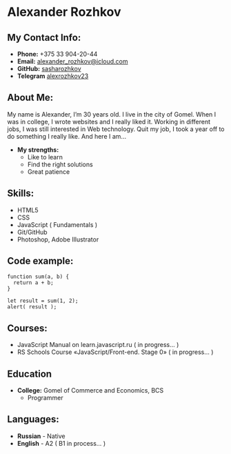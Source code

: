 # Alexander Rozhkov
## My Contact Info:
* **Phone:** +375 33 904-20-44
* **Email:** [alexander_rozhkov@icloud.com](href="mailto:alexander_rozhkov@icloud.com "email")
* **GitHub:** [sasharozhkov](https://github.com/sasharozhkov "github")
* **Telegram** [alexrozhkov23](https://t.me/alexrozhkov23 "telegram")

## About Me:
My name is Alexander, I’m 30 years old. I live in the city of Gomel. When I was in college, I wrote websites and I really liked it. Working in different jobs, I was still interested in Web technology. Quit my job, I took a year off to do something I really like. And here I am...
* **My strengths:** 
    - Like to learn
    - Find the right solutions
    - Great patience

## Skills:
- HTML5
- CSS
- JavaScript ( Fundamentals )
- Git/GitHub
- Photoshop, Adobe Illustrator

## Code example:
```
function sum(a, b) {
  return a + b;
}

let result = sum(1, 2);
alert( result );
```
## Courses:
- JavaScript Manual on learn.javascript.ru ( in progress... )
- RS Schools Course «JavaScript/Front-end. Stage 0» ( in progress... )

## Education
* **College:** Gomel of Commerce and Economics, BCS
    - Programmer

## Languages:
* **Russian** - Native
* **English** - A2 ( B1 in process… )   